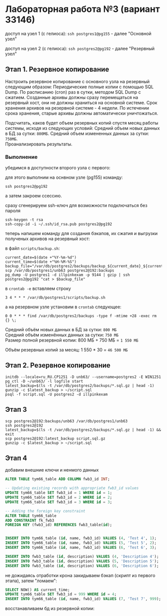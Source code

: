 # Лабораторная работа №3 (вариант 33146)

доступ на узел 1 (с гелиоса):
`ssh postgres1@pg155` - далее "Основной узел"

доступ на узел 2 (с гелиоса): 
`ssh postgres2@pg192` - далее "Резервный узел"

## Этап 1. Резервное копирование

Настроить резервное копирование с основного узла на резервный следующим образом:
Периодические полные копии с помощью SQL Dump.
По расписанию (cron) раз в сутки, методом SQL Dump с сжатием. 
Созданные архивы должны сразу перемещаться на резервный хост, они не должны храниться на основной системе. 
Срок хранения архивов на резервной системе - 4 недели. 
По истечении срока хранения, старые архивы должны автоматически уничтожаться.

Подсчитать, каков будет объем резервных копий спустя месяц работы системы, исходя из следующих условий:
Средний объем новых данных в БД за сутки: `800МБ`.
Средний объем измененных данных за сутки: `750МБ`.  
Проанализировать результаты.


### Выполнение

убедимся в доступности второго узла с первого:

для этого выполним на оснвном узле (pg155) команду:

```shell
ssh postgres2@pg192
```

а затем закроем ссессию.

сразу сгенерируем ssh-ключ для возможности подключаться без пароля

```shell
ssh-keygen -t rsa
ssh-copy-id -i ~/.ssh/id_rsa.pub postgres2@pg192
```

теперь напишем команду для создания бэкапов, их сжатия и выгрузки полученых архивов на резервный хост:

в файл `scripts/backup.sh`:
```shell
current_date=$(date +"%Y-%m-%d")
current_time=$(date +"%H-%M-%S")
backup_file="/var/db/postgres2/backups/backup_${current_date}_${current_time}.sql.gz"
scp /var/db/postgres1/unb63 postgres2@192:backups
pg_dump -U postgres1 -d illpinkexam -p 9144 | gzip | ssh postgres2@pg192 "cat > $backup_file"
```

в `crontab -e` вставляем строку 

```cronexp
3 4 * * * /var/db/postgres1/scripts/backup.sh
```

а на резервном узле установим в `crontab` следующее:

```cronexp
0 0 * * * find /var/db/postgres2/backups -type f -mtime +28 -exec rm {} \;
```

Средний объём новых данных в БД за сутки: `800 МБ`  
Средний объём изменённых данных за сутки: `750 МБ`  
Размер полной резервной копии: 800 МБ + 750 МБ = `1 550 МБ`

Объём резервных копий за месяц: 1 550 * 30 = `46 500 МБ`


## Этап 2. Резервное копирование

```shell
initdb --locale=ru_RU.CP1251 -D unb63/ --username=postgres2 -E WIN1251
pg_ctl -D ~/unb63/ -l logfile start
latest_backup=$(ls -t /var/db/postgres2/backups/*.sql.gz | head -1)
gunzip -c $latest_backup > ~/script.sql
psql -f script.sql -U postgres2 -d illpinkexam
```


## Этап 3

```shell
scp postgres2@192:backups/unb63 /var/db/postgres1/unb63
ssh postgres2@192
latest_backup=$(ls -t /var/db/postgres2/backups/*.sql.gz | head -1) && exit
scp postgres2@192:latest_backup script.sql.gz
gunzip -c $latest_backup > ~/script.sql
```

## Этап 4

добавим внешние ключи и ненмого данных 

```sql
ALTER TABLE tym66_table ADD COLUMN fwb3_id INT;

-- Updating existing records with appropriate fwb3_id values
UPDATE tym66_table SET fwb3_id = 1 WHERE id = 1;
UPDATE tym66_table SET fwb3_id = 2 WHERE id = 2;
UPDATE tym66_table SET fwb3_id = 3 WHERE id = 3;

-- Adding the foreign key constraint
ALTER TABLE tym66_table 
ADD CONSTRAINT fk_fwb3
FOREIGN KEY (fwb3_id) REFERENCES fwb3_table(id);


INSERT INTO tym66_table (id, name, fwb3_id) VALUES (4, 'Test 4', 1);
INSERT INTO tym66_table (id, name, fwb3_id) VALUES (5, 'Test 5', 2);
INSERT INTO tym66_table (id, name, fwb3_id) VALUES (6, 'Test 6', 3);

INSERT INTO fwb3_table (id, description) VALUES (4, 'Description 4');
INSERT INTO fwb3_table (id, description) VALUES (5, 'Description 5');
INSERT INTO fwb3_table (id, description) VALUES (6, 'Description 6');
```

не дожидаясь отработки крона закидываем бэкап (скрипт из первого этапа), затем "ломаем":

```sql
SELECT NOW() AS current_time;
UPDATE tym66_table SET fwb3_id = 999 WHERE id = 4;
INSERT INTO tym66_table (id, name, fwb3_id) VALUES (7, 'Test 7', 999);
``` 

восстанавливаем бд из резервной копии:

```

```